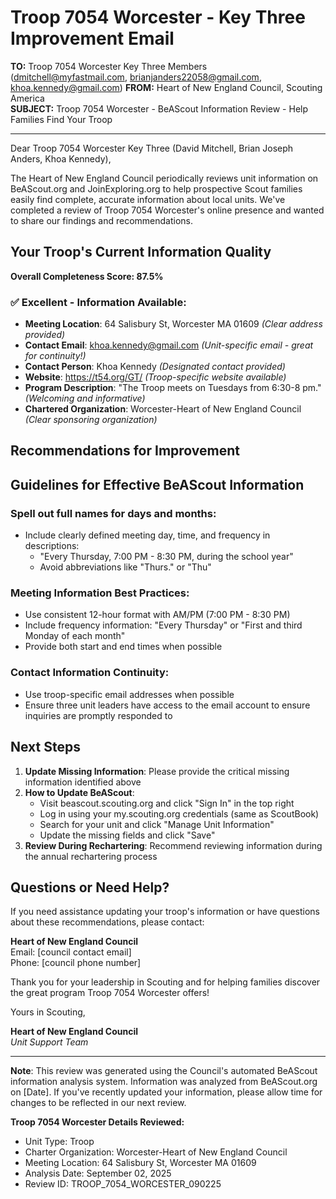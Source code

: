# Troop 7054 Worcester - Key Three Improvement Email

**TO:** Troop 7054 Worcester Key Three Members (dmitchell@myfastmail.com, brianjanders22058@gmail.com, khoa.kennedy@gmail.com)
**FROM:** Heart of New England Council, Scouting America  
**SUBJECT:** Troop 7054 Worcester - BeAScout Information Review - Help Families Find Your Troop  

---

Dear Troop 7054 Worcester Key Three (David Mitchell, Brian Joseph Anders, Khoa Kennedy),

The Heart of New England Council periodically reviews unit information on BeAScout.org and JoinExploring.org to help prospective Scout families easily find complete, accurate information about local units. We've completed a review of Troop 7054 Worcester's online presence and wanted to share our findings and recommendations.

## Your Troop's Current Information Quality

**Overall Completeness Score: 87.5%**



### ✅ **Excellent - Information Available:**
- **Meeting Location**: 64 Salisbury St, Worcester MA 01609 *(Clear address provided)*
- **Contact Email**: khoa.kennedy@gmail.com *(Unit-specific email - great for continuity!)*
- **Contact Person**: Khoa Kennedy *(Designated contact provided)*
- **Website**: https://t54.org/GT/ *(Troop-specific website available)*
- **Program Description**: "The Troop meets on Tuesdays from 6:30-8 pm." *(Welcoming and informative)*
- **Chartered Organization**: Worcester-Heart of New England Council *(Clear sponsoring organization)*

## Recommendations for Improvement



## Guidelines for Effective BeAScout Information

### **Spell out full names for days and months:**
- Include clearly defined meeting day, time, and frequency in descriptions:
  - "Every Thursday, 7:00 PM - 8:30 PM, during the school year"
  - Avoid abbreviations like "Thurs." or "Thu"

### **Meeting Information Best Practices:**
- Use consistent 12-hour format with AM/PM (7:00 PM - 8:30 PM)
- Include frequency information: "Every Thursday" or "First and third Monday of each month"
- Provide both start and end times when possible

### **Contact Information Continuity:**
- Use troop-specific email addresses when possible
- Ensure three unit leaders have access to the email account to ensure inquiries are promptly responded to

## Next Steps

1. **Update Missing Information**: Please provide the critical missing information identified above
2. **How to Update BeAScout**: 
   - Visit beascout.scouting.org and click "Sign In" in the top right
   - Log in using your my.scouting.org credentials (same as ScoutBook)
   - Search for your unit and click "Manage Unit Information"
   - Update the missing fields and click "Save"
3. **Review During Rechartering**: Recommend reviewing information during the annual rechartering process

## Questions or Need Help?

If you need assistance updating your troop's information or have questions about these recommendations, please contact:

**Heart of New England Council**  
Email: [council contact email]  
Phone: [council phone number]

Thank you for your leadership in Scouting and for helping families discover the great program Troop 7054 Worcester offers!

Yours in Scouting,

**Heart of New England Council**  
*Unit Support Team*

---

**Note**: This review was generated using the Council's automated BeAScout information analysis system. Information was analyzed from BeAScout.org on [Date]. If you've recently updated your information, please allow time for changes to be reflected in our next review.

**Troop 7054 Worcester Details Reviewed:**
- Unit Type: Troop
- Charter Organization: Worcester-Heart of New England Council  
- Meeting Location: 64 Salisbury St, Worcester MA 01609
- Analysis Date: September 02, 2025
- Review ID: TROOP_7054_WORCESTER_090225